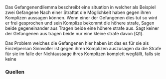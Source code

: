 Das Gefangenendilemma beschreibt eine situation in welcher als Beispiel zwei Gefangene Nach einer Straftat die Möglichkeit haben gegen ihren Komplizen aussagen können. Wenn einer der Gefangenen dies tut so wird er frei gesprochen und sein Komplize bekommt die höhere strafe, Sagen beide gegeneinander aus Tragen beide eine höhere strafe aus. Sagt keiner der Gefangenen aus tragen beide nur eine kleine strafe davon [Q1].

Das Problem welches die Gefangenen hier haben ist das es für sie als Einzelperson Sinnvoller ist gegen ihren Komplizen auszusagen da die Strafe für sie im falle der Nichtaussage ihres Komplizen komplett wegfällt, falls sie keine 

### Quellen